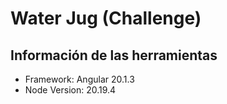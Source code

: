 # Water Jug (Challenge)


## Información de las herramientas

- Framework: Angular 20.1.3
- Node Version: 20.19.4